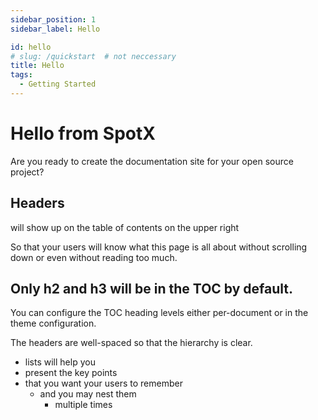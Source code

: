 ```yaml
---
sidebar_position: 1
sidebar_label: Hello

id: hello
# slug: /quickstart  # not neccessary
title: Hello
tags:
  - Getting Started
---
```


<!-- Either include page title in above metadata as `title` value
or add it as h1 using `# title` in doc -->

# Hello from SpotX

Are you ready to create the documentation site for your open source project?

## Headers

will show up on the table of contents on the upper right

So that your users will know what this page is all about without scrolling down or even without reading too much.

## Only h2 and h3 will be in the TOC by default.

You can configure the TOC heading levels either per-document or in the theme configuration.

The headers are well-spaced so that the hierarchy is clear.

- lists will help you
- present the key points
- that you want your users to remember
  - and you may nest them
    - multiple times